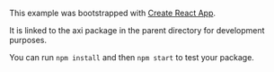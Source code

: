 This example was bootstrapped with [Create React App](https://github.com/facebook/create-react-app).

It is linked to the axi package in the parent directory for development purposes.

You can run `npm install` and then `npm start` to test your package.
